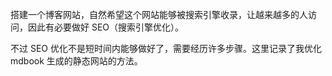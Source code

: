 搭建一个博客网站，自然希望这个网站能够被搜索引擎收录，让越来越多的人访问，因此有必要做好 SEO（搜索引擎优化）。

不过 SEO 优化不是短时间内能够做好了，需要经历许多步骤。这里记录了我优化 mdbook 生成的静态网站的方法。